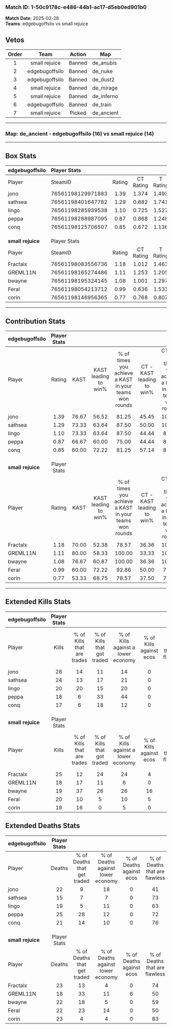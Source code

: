 ### Match ID: 1-50c9178c-e486-44b1-ac17-d5eb0ed901b0  
**Match Date**: 2025-02-28  
**Teams**: edgebugoffsilo vs small rejuice  

## Vetos  

| Order | Team | Action | Map |
| :---: | :--: | :----: | --- |
| 1 | small rejuice | Banned | de_anubis |
| 2 | edgebugoffsilo | Banned | de_nuke |
| 3 | edgebugoffsilo | Banned | de_dust2 |
| 4 | small rejuice | Banned | de_mirage |
| 5 | small rejuice | Banned | de_inferno |
| 6 | edgebugoffsilo | Banned | de_train |
| 7 | small rejuice | Picked | de_ancient |

---  

### **Map**: de_ancient - edgebugoffsilo (16) vs small rejuice (14)  
---  

## Box Stats  

| **edgebugoffsilo** | Player Stats      |        |           |          |       |       |       |         |        |      |     |
| :- | :- | :-: | :-: | :-: | :-: | :-: | :-: | :-: | :-: | :-: | :-: |
| Player             | SteamID           | Rating | CT Rating | T Rating | KAST  |  ADR  | Kills | Assists | Deaths | K/D  | HS% |
| jono               | 76561198129971883 |  1.39  |   1.374   |  1.493   | 76.67 | 102.8 |  28   |    8    |   22   | 1.27 | 64  |
| sathsea            | 76561198401647782 |  1.29  |   0.882   |  1.741   | 73.33 | 74.4  |  24   |    8    |   15   | 1.60 | 25  |
| Iingo              | 76561198285939538 |  1.10  |   0.725   |  1.527   | 73.33 | 75.3  |  20   |    7    |   19   | 1.05 | 60  |
| peppa              | 76561198288987095 |  0.87  |   0.868   |  1.248   | 66.67 | 69.2  |  18   |    9    |   25   | 0.72 | 38  |
| conq               | 76561198125706507 |  0.85  |   0.672   |  1.136   | 60.00 | 66.5  |  17   |    6    |   21   | 0.81 | 47  |
|                    |                   |        |           |          |       |       |       |         |        |      |     |
|                    |                   |        |           |          |       |       |       |         |        |      |     |
|                    |                   |        |           |          |       |       |       |         |        |      |     |
| **small rejuice**  | Player Stats      |        |           |          |       |       |       |         |        |      |     |
| Player             | SteamID           | Rating | CT Rating | T Rating | KAST  |  ADR  | Kills | Assists | Deaths | K/D  | HS% |
| Fractalx           | 76561198083556736 |  1.18  |   1.012   |  1.463   | 70.00 | 82.4  |  25   |   11    |   23   | 1.09 | 72  |
| GREML11N           | 76561198165274486 |  1.11  |   1.253   |  1.205   | 80.00 | 72.7  |  18   |   11    |   18   | 1.00 | 61  |
| bwayne             | 76561198195324145 |  1.08  |   1.001   |  1.297   | 76.67 | 84.0  |  19   |    9    |   22   | 0.86 | 42  |
| Feral              | 76561198054213712 |  0.99  |   0.636   |  1.531   | 60.00 | 87.0  |  20   |    9    |   22   | 0.91 | 30  |
| corin              | 76561198146956365 |  0.77  |   0.768   |  0.807   | 53.33 | 53.1  |  19   |    3    |   23   | 0.83 | 57  |
---  

## Contribution Stats  

| **edgebugoffsilo** | Player Stats |       |                      |                                                        |                           |                                                             |                          |                                                            |
| :- | :-: | :-: | :-: | :-: | :-: | :-: | :-: | :-: |
| Player             |    Rating    | KAST  | KAST leading to win% | % of times you achieve a KAST in your teams won rounds | CT - KAST leading to win% | CT - % of times you achieve a KAST in your teams won rounds | T - KAST leading to win% | T - % of times you achieve a KAST in your teams won rounds |
| jono               |     1.39     | 76.67 |        56.52         |                         81.25                          |           45.45           |                           100.00                            |          66.67           |                           72.73                            |
| sathsea            |     1.29     | 73.33 |        63.64         |                         87.50                          |           50.00           |                           100.00                            |          75.00           |                           81.82                            |
| Iingo              |     1.10     | 73.33 |        63.64         |                         87.50                          |           44.44           |                            80.00                            |          76.92           |                           90.91                            |
| peppa              |     0.87     | 66.67 |        60.00         |                         75.00                          |           44.44           |                            80.00                            |          72.73           |                           72.73                            |
| conq               |     0.85     | 60.00 |        72.22         |                         81.25                          |           57.14           |                            80.00                            |          81.82           |                           81.82                            |
|                    |              |       |                      |                                                        |                           |                                                             |                          |                                                            |
|                    |              |       |                      |                                                        |                           |                                                             |                          |                                                            |
|                    |              |       |                      |                                                        |                           |                                                             |                          |                                                            |
| **small rejuice**  | Player Stats |       |                      |                                                        |                           |                                                             |                          |                                                            |
| Player             |    Rating    | KAST  | KAST leading to win% | % of times you achieve a KAST in your teams won rounds | CT - KAST leading to win% | CT - % of times you achieve a KAST in your teams won rounds | T - KAST leading to win% | T - % of times you achieve a KAST in your teams won rounds |
| Fractalx           |     1.18     | 70.00 |        52.38         |                         78.57                          |           36.36           |                           100.00                            |          70.00           |                           70.00                            |
| GREML11N           |     1.11     | 80.00 |        58.33         |                         100.00                         |           33.33           |                           100.00                            |          83.33           |                           100.00                           |
| bwayne             |     1.08     | 76.67 |        60.87         |                         100.00                         |           36.36           |                           100.00                            |          83.33           |                           100.00                           |
| Feral              |     0.99     | 60.00 |        72.22         |                         92.86                          |           50.00           |                            75.00                            |          83.33           |                           100.00                           |
| corin              |     0.77     | 53.33 |        68.75         |                         78.57                          |           37.50           |                            75.00                            |          100.00          |                           80.00                            |
---  

## Extended Kills Stats  

| **edgebugoffsilo** | Player Stats |                            |                            |                                    |                         |                              |                                 |                                       |                    |           |
| :- | :-: | :-: | :-: | :-: | :-: | :-: | :-: | :-: | :-: | :-: |
| Player             |    Kills     | % of Kills that are trades | % of Kills that got traded | % of Kills against a lower economy | % of Kills against ecos | % of Kills that are flawless | % of Kills that are close duels | % of Kills that are assisted by flash | Pistol Round Kills | AWP Kills |
| jono               |      28      |             14             |             11             |                 14                 |            0            |              54              |               14                |                   4                   |         0          |     1     |
| sathsea            |      24      |             13             |             17             |                 21                 |            0            |              83              |                0                |                   4                   |         16         |     0     |
| Iingo              |      20      |             20             |             15             |                 20                 |            0            |              60              |               20                |                   5                   |         0          |     1     |
| peppa              |      18      |             6              |             33             |                 44                 |            0            |              67              |                6                |                  11                   |         0          |     1     |
| conq               |      17      |             6              |             18             |                 12                 |            0            |              59              |                6                |                  12                   |         0          |     1     |
|                    |              |                            |                            |                                    |                         |                              |                                 |                                       |                    |           |
|                    |              |                            |                            |                                    |                         |                              |                                 |                                       |                    |           |
|                    |              |                            |                            |                                    |                         |                              |                                 |                                       |                    |           |
| **small rejuice**  | Player Stats |                            |                            |                                    |                         |                              |                                 |                                       |                    |           |
| Player             |    Kills     | % of Kills that are trades | % of Kills that got traded | % of Kills against a lower economy | % of Kills against ecos | % of Kills that are flawless | % of Kills that are close duels | % of Kills that are assisted by flash | Pistol Round Kills | AWP Kills |
| Fractalx           |      25      |             12             |             24             |                 24                 |            4            |              72              |                0                |                   4                   |         0          |     1     |
| GREML11N           |      18      |             17             |             11             |                 6                  |            0            |              78              |                0                |                   0                   |         0          |     2     |
| bwayne             |      19      |             37             |             26             |                 26                 |           16            |              58              |               16                |                   0                   |         0          |     2     |
| Feral              |      20      |             10             |             5              |                 10                 |            5            |              45              |               10                |                   0                   |         0          |     1     |
| corin              |      19      |             16             |             0              |                 5                  |            0            |              74              |               11                |                   0                   |         0          |     4     |
## Extended Deaths Stats  

| **edgebugoffsilo** | Player Stats |                             |                                   |                          |                               |                            |                           |               |
| :- | :-: | :-: | :-: | :-: | :-: | :-: | :-: | :-: |
| Player             |    Deaths    | % of Deaths that get traded | % of Deaths against lower economy | % of Deaths against ecos | % of Deaths that are flawless | % of Deaths that are close | % of Deaths while blinded | Deaths to AWP |
| jono               |      22      |              9              |                18                 |            0             |              41               |             9              |             0             |       0       |
| sathsea            |      15      |              7              |                 7                 |            0             |              73               |             7              |             0             |       0       |
| Iingo              |      19      |              5              |                11                 |            0             |              63               |             11             |             0             |       0       |
| peppa              |      25      |             28              |                12                 |            0             |              72               |             4              |             4             |       0       |
| conq               |      21      |             14              |                10                 |            0             |              76               |             5              |             0             |       0       |
|                    |              |                             |                                   |                          |                               |                            |                           |               |
|                    |              |                             |                                   |                          |                               |                            |                           |               |
|                    |              |                             |                                   |                          |                               |                            |                           |               |
| **small rejuice**  | Player Stats |                             |                                   |                          |                               |                            |                           |               |
| Player             |    Deaths    | % of Deaths that get traded | % of Deaths against lower economy | % of Deaths against ecos | % of Deaths that are flawless | % of Deaths that are close | % of Deaths while blinded | Deaths to AWP |
| Fractalx           |      23      |             13              |                 4                 |            0             |              74               |             9              |            13             |       5       |
| GREML11N           |      18      |             33              |                11                 |            6             |              50               |             11             |             6             |       3       |
| bwayne             |      22      |             18              |                 5                 |            0             |              59               |             18             |             0             |       4       |
| Feral              |      22      |             23              |                14                 |            0             |              50               |             9              |             9             |       4       |
| corin              |      23      |              4              |                 4                 |            0             |              83               |             0              |             4             |       0       |
